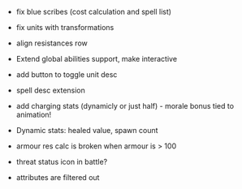 * fix blue scribes (cost calculation and spell list)
* fix units with transformations
* align resistances row
* Extend global abilities support, make interactive
* add button to toggle unit desc
* spell desc extension
* add charging stats (dynamicly or just half) - morale bonus tied to animation!
* Dynamic stats: healed value, spawn count

* armour res calc is broken when armour is > 100
* threat status icon in battle?
* attributes are filtered out